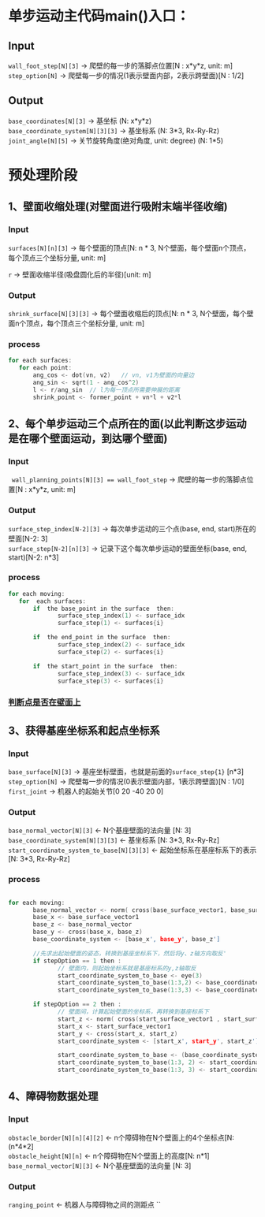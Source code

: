 # 单步运动主代码main()入口：
## Input
`wall_foot_step[N][3]` -> 爬壁的每一步的落脚点位置[N : x\*y\*z, unit: m]  <br>
`step_option[N]`  ->  爬壁每一步的情况(1表示壁面内部，2表示跨壁面)[N : 1/2]<br>

## Output
`base_coordinates[N][3]` -> 基坐标 (N: x\*y\*z)<br>
`base_coordinate_system[N][3][3]` -> 基坐标系 (N: 3\*3, Rx-Ry-Rz) <br>
`joint_angle[N][5]` -> 关节旋转角度(绝对角度, unit: degree) (N: 1*5) <br>


# 预处理阶段

## 1、壁面收缩处理(对壁面进行吸附末端半径收缩)

### Input
`surfaces[N][n][3]` ->  每个壁面的顶点[N: n * 3, N个壁面，每个壁面n个顶点，每个顶点三个坐标分量, unit: m] <br>

`r` -> 壁面收缩半径(吸盘圆化后的半径)[unit: m] <br>

### Output
`shrink_surface[N][3][3]` -> 每个壁面收缩后的顶点[N: n * 3, N个壁面，每个壁面n个顶点，每个顶点三个坐标分量, unit: m] <br>

### process

```cpp
for each surfaces:
   for each point: 
       ang_cos <- dot(vn, v2)   // vn, v1为壁面的向量边
       ang_sin <- sqrt(1 - ang_cos^2)  
       l <- r/ang_sin  // l为每一顶点所需要伸展的距离
       shrink_point <- former_point + vn*l + v2*l  
```

## 2、每个单步运动三个点所在的面(以此判断这步运动是在哪个壁面运动，到达哪个壁面)

### Input
` wall_planning_points[N][3] == wall_foot_step`  -> 爬壁的每一步的落脚点位置[N : x\*y\*z, unit: m] <br>


### Output
`surface_step_index[N-2][3]` -> 每次单步运动的三个点(base, end, start)所在的壁面[N-2: 3] <br>
`surface_step[N-2][n][3]` -> 记录下这个每次单步运动的壁面坐标(base, end, start)[N-2: n*3] <br>


### process

```cpp
for each moving:
   for  each surfaces:
       if  the base_point in the surface  then:
              surface_step_index(1) <- surface_idx 
              surface_step(1) <- surfaces{i}

       if  the end_point in the surface  then:
              surface_step_index(2) <- surface_idx 
              surface_step(2) <- surfaces{i}

       if  the start_point in the surface  then:
              surface_step_index(3) <- surface_idx 
              surface_step(3) <- surfaces{i}

```

### [判断点是否在壁面上](./base_code.md##1、判断点是否在空间多边形内部)

## 3、获得基座坐标系和起点坐标系

### Input
`base_surface[N][3]` -> 基座坐标壁面，也就是前面的`surface_step{1}` [n*3] <br>
`step_option[N]`  ->  爬壁每一步的情况(0表示壁面内部，1表示跨壁面)[N : 1/0]<br>
`first_joint` -> 机器人的起始关节[0  20  -40  20 0] <br>


### Output

`base_normal_vector[N][3]` <- N个基座壁面的法向量 [N: 3]<br>
`base_coordinate_system[N][3][3]` <- 基坐标系 [N: 3\*3, Rx-Ry-Rz]<br>
`start_coordinate_system_to_base[N][3][3]` <- 起始坐标系在基座标系下的表示 [N: 3\*3, Rx-Ry-Rz] <br>


### process

```cpp

for each moving:
       base_normal_vector <- norm( cross(base_surface_vector1, base_surface_vector2) )
       base_x <- base_surface_vector1
       base_z <- base_normal_vector
       base_y <- cross(base_x, base_z)
       base_coordinate_system <- [base_x', base_y', base_z']

       //先求出起始壁面的姿态，转换到基座坐标系下，然后将y、z轴方向取反'
       if stepOption == 1 then :  
              // 壁面内，则起始坐标系就是基座标系的y,z轴取反
              start_coordinate_system_to_base <- eye(3)
              start_coordinate_system_to_base(1:3,2) <- base_coordinate_system(1:3,2)*-1
              start_coordinate_system_to_base(1:3,3) <- base_coordinate_system(1:3,3)*-1

       if stepOption == 2 then :
              // 壁面间，计算起始壁面的坐标系，再转换到基座标系下
              start_z <- norm( cross(start_surface_vector1 , start_surface_vector2) )
              start_x <- start_surface_vector1
              start_y <- cross(start_x, start_z)
              start_coordinate_system <- [start_x', start_y', start_z']

              start_coordinate_system_to_base <- (base_coordinate_system') * start_coordinate_system
              start_coordinate_system_to_base(1:3, 2) <- start_coordinate_system_to_base(1:3, 2)*(-1)
              start_coordinate_system_to_base(1:3, 3) <- start_coordinate_system_to_base(1:3, 3)*(-1)

```

## 4、障碍物数据处理

### Input
`obstacle_border[N][n][4][2]` <- n个障碍物在N个壁面上的4个坐标点[N: (n\*4\*2] <br>
`obstacle_height[N][n]` <- n个障碍物在N个壁面上的高度[N: n\*1] <br>
`base_normal_vector[N][3]` <- N个基座壁面的法向量 [N: 3]<br>


### Output
`ranging_point` <- 机器人与障碍物之间的测距点
``

